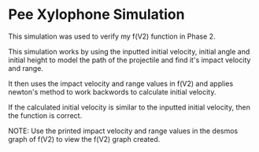 # Pee Xylophone Simulation
This simulation was used to verify my f(V2) function in Phase 2.

This simulation works by using the inputted initial velocity, initial angle and initial height to model the path of the projectile and find it's impact velocity and range.

It then uses the impact velocity and range values in f(V2) and applies newton's method to work backwords to calculate initial velocity.

If the calculated initial velocity is similar to the inputted initial velocity, then the function is correct.

NOTE: Use the printed impact velocity and range values in the desmos graph of f(V2) to view the f(V2) graph created.